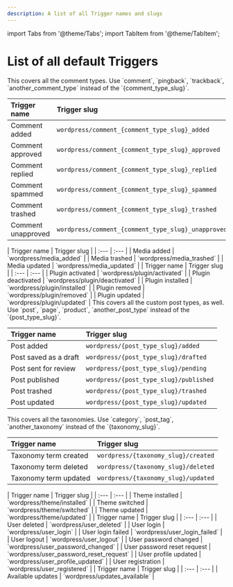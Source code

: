 ```yaml
---
description: A list of all Trigger names and slugs
---
```


import Tabs from '@theme/Tabs';
import TabItem from '@theme/TabItem';

# List of all default Triggers

<Tabs>
<TabItem value="comment" label="Comment">
This covers all the comment types. Use `comment`, `pingback`, `trackback`, `another_comment_type` instead of the `{comment_type_slug}`.

| Trigger name | Trigger slug |
| :--- | :--- |
| Comment added | `wordpress/comment_{comment_type_slug}_added` |
| Comment approved | `wordpress/comment_{comment_type_slug}_approved` |
| Comment replied | `wordpress/comment_{comment_type_slug}_replied` |
| Comment spammed | `wordpress/comment_{comment_type_slug}_spammed` |
| Comment trashed | `wordpress/comment_{comment_type_slug}_trashed` |
| Comment unapproved | `wordpress/comment_{comment_type_slug}_unapproved` |
</TabItem>

<TabItem value="media" label="Media">
| Trigger name | Trigger slug |
| :--- | :--- |
| Media added | `wordpress/media_added` |
| Media trashed | `wordpress/media_trashed` |
| Media updated | `wordpress/media_updated` |
</TabItem>

<TabItem value="plugin" label="Plugin">
| Trigger name | Trigger slug |
| :--- | :--- |
| Plugin activated | `wordpress/plugin/activated` |
| Plugin deactivated | `wordpress/plugin/deactivated` |
| Plugin installed | `wordpress/plugin/installed` |
| Plugin removed | `wordpress/plugin/removed` |
| Plugin updated | `wordpress/plugin/updated` |
</TabItem>

<TabItem value="post" label="Post">
This covers all the custom post types, as well. Use `post`, `page`, `product`, `another_post_type` instead of the `{post_type_slug}`.

| Trigger name | Trigger slug |
| :--- | :--- |
| Post added | `wordpress/{post_type_slug}/added` |
| Post saved as a draft | `wordpress/{post_type_slug}/drafted` |
| Post sent for review | `wordpress/{post_type_slug}/pending` |
| Post published | `wordpress/{post_type_slug}/published` |
| Post trashed | `wordpress/{post_type_slug}/trashed` |
| Post updated | `wordpress/{post_type_slug}/updated` |
</TabItem>

<TabItem value="taxonomy" label="Taxonomy">
This covers all the taxonomies. Use `category`, `post_tag`, `another_taxonomy` instead of the `{taxonomy_slug}`.

| Trigger name | Trigger slug |
| :--- | :--- |
| Taxonomy term created | `wordpress/{taxonomy_slug}/created` |
| Taxonomy term deleted | `wordpress/{taxonomy_slug}/deleted` |
| Taxonomy term updated | `wordpress/{taxonomy_slug}/updated` |
</TabItem>

<TabItem value="theme" label="Theme">
| Trigger name | Trigger slug |
| :--- | :--- |
| Theme installed | `wordpress/theme/installed` |
| Theme switched | `wordpress/theme/switched` |
| Theme updated | `wordpress/theme/updated` |
</TabItem>

<TabItem value="user" label="User">
| Trigger name | Trigger slug |
| :--- | :--- |
| User deleted | `wordpress/user_deleted` |
| User login | `wordpress/user_login` |
| User login failed | `wordpress/user_login_failed` |
| User logout | `wordpress/user_logout` |
| User password changed | `wordpress/user_password_changed` |
| User password reset request | `wordpress/user_password_reset_request` |
| User profile updated | `wordpress/user_profile_updated` |
| User registration | `wordpress/user_registered` |
</TabItem>

<TabItem value="wordpress" label="WordPress">
| Trigger name | Trigger slug |
| :--- | :--- |
| Available updates | `wordpress/updates_available` |
</TabItem>
</Tabs>

